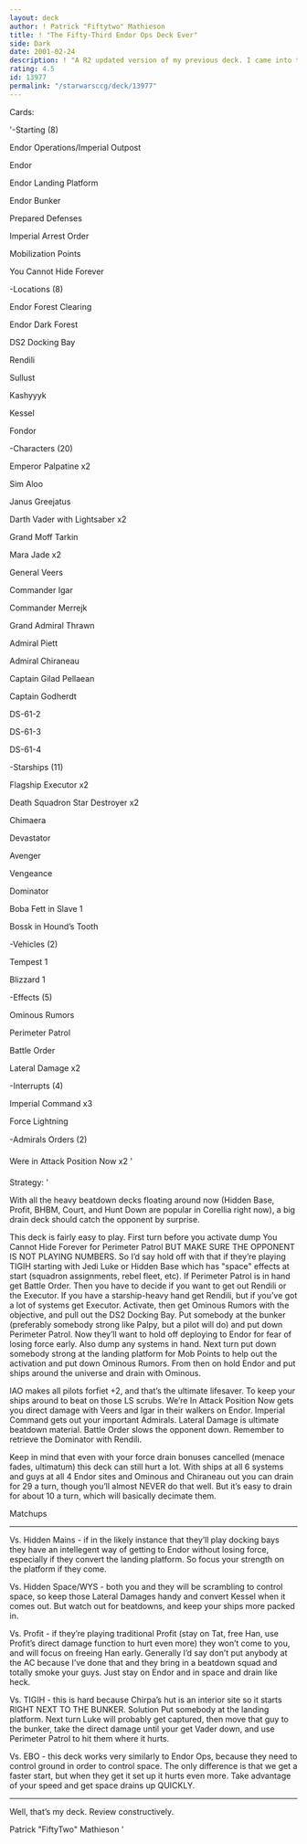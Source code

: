 ```yaml
---
layout: deck
author: ! Patrick "Fiftytwo" Mathieson
title: ! "The Fifty-Third Endor Ops Deck Ever"
side: Dark
date: 2001-02-24
description: ! "A R2 updated version of my previous deck. I came into this game just before DS2 came out and I started playing Endor Ops so this objective is very dear to my heart."
rating: 4.5
id: 13977
permalink: "/starwarsccg/deck/13977"
---
```

Cards: 

'-Starting (8)

Endor Operations/Imperial Outpost

Endor

Endor Landing Platform

Endor Bunker

Prepared Defenses

Imperial Arrest Order

Mobilization Points

You Cannot Hide Forever


-Locations (8)

Endor Forest Clearing

Endor Dark Forest

DS2 Docking Bay

Rendili

Sullust

Kashyyyk

Kessel

Fondor


-Characters (20)

Emperor Palpatine x2

Sim Aloo

Janus Greejatus

Darth Vader with Lightsaber x2

Grand Moff Tarkin

Mara Jade x2

General Veers

Commander Igar

Commander Merrejk

Grand Admiral Thrawn

Admiral Piett

Admiral Chiraneau

Captain Gilad Pellaean

Captain Godherdt

DS-61-2

DS-61-3

DS-61-4


-Starships (11)

Flagship Executor x2

Death Squadron Star Destroyer x2

Chimaera

Devastator

Avenger

Vengeance

Dominator

Boba Fett in Slave 1

Bossk in Hound’s Tooth


-Vehicles (2)

Tempest 1

Blizzard 1


-Effects (5)

Ominous Rumors

Perimeter Patrol

Battle Order

Lateral Damage x2


-Interrupts (4)

Imperial Command x3

Force Lightning


-Admirals Orders (2)

Were in Attack Position Now x2 '

Strategy: '

With all the heavy beatdown decks floating around now (Hidden Base, Profit, BHBM, Court, and Hunt Down are popular in Corellia right now), a big drain deck should catch the opponent by surprise.


This deck is fairly easy to play. First turn before you activate dump You Cannot Hide Forever for Perimeter Patrol BUT MAKE SURE THE OPPONENT IS NOT PLAYING NUMBERS. So I’d say hold off with that if they’re playing TIGIH starting with Jedi Luke or Hidden Base which has "space" effects at start (squadron assignments, rebel fleet, etc). If Perimeter Patrol is in hand get Battle Order. Then you have to decide if you want to get out Rendili or the Executor. If you have a starship-heavy hand get Rendili, but if you’ve got a lot of systems get Executor. Activate, then get Ominous Rumors with the objective, and pull out the DS2 Docking Bay. Put somebody at the bunker (preferably somebody strong like Palpy, but a pilot will do) and put down Perimeter Patrol. Now they’ll want to hold off deploying to Endor for fear of losing force early. Also dump any systems in hand. Next turn put down somebody strong at the landing platform for Mob Points to help out the activation and put down Ominous Rumors. From then on hold Endor and put ships around the universe and drain with Ominous.


IAO makes all pilots forfiet +2, and that’s the ultimate lifesaver. To keep your ships around to beat on those LS scrubs. We’re In Attack Position Now gets you direct damage with Veers and Igar in their walkers on Endor. Imperial Command gets out your important Admirals. Lateral Damage is ultimate beatdown material. Battle Order slows the opponent down. Remember to retrieve the Dominator with Rendili.


Keep in mind that even with your force drain bonuses cancelled (menace fades, ultimatum) this deck can still hurt a lot. With ships at all 6 systems and guys at all 4 Endor sites and Ominous and Chiraneau out you can drain for 29 a turn, though you’ll almost NEVER do that well. But it’s easy to drain for about 10 a turn, which will basically decimate them.


Matchups

---


Vs. Hidden Mains - if in the likely instance that they’ll play docking bays they have an intellegent way of getting to Endor without losing force, especially if they convert the landing platform. So focus your strength on the platform if they come.


Vs. Hidden Space/WYS - both you and they will be scrambling to control space, so keep those Lateral Damages handy and convert Kessel when it comes out. But watch out for beatdowns, and keep your ships more packed in.


Vs. Profit - if they’re playing traditional Profit (stay on Tat, free Han, use Profit’s direct damage function to hurt even more) they won’t come to you, and will focus on freeing Han early. Generally I’d say don’t put anybody at the AC because I’ve done that and they bring in a beatdown squad and totally smoke your guys. Just stay on Endor and in space and drain like heck.


Vs. TIGIH - this is hard because Chirpa’s hut is an interior site so it starts RIGHT NEXT TO THE BUNKER. Solution Put somebody at the landing platform. Next turn Luke will probably get captured, then move that guy to the bunker, take the direct damage until your get Vader down, and use Perimeter Patrol to hit them where it hurts.


Vs. EBO - this deck works very similarly to Endor Ops, because they need to control ground in order to control space. The only difference is that we get a faster start, but when they get it set up it hurts even more. Take advantage of your speed and get space drains up QUICKLY.


---


Well, that’s my deck. Review constructively.


Patrick "FiftyTwo" Mathieson '
